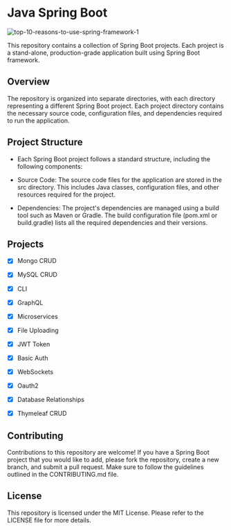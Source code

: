 # Java Spring Boot

![top-10-reasons-to-use-spring-framework-1](https://github.com/shuklaritvik06/java_spring_boot/assets/72812470/cb3b1fc9-5f33-402a-b740-b45c49441be3)

This repository contains a collection of Spring Boot projects. Each project is a stand-alone, production-grade application built using Spring Boot framework.

## Overview

The repository is organized into separate directories, with each directory representing a different Spring Boot project. Each project directory contains the necessary source code, configuration files, and dependencies required to run the application.

## Project Structure

- Each Spring Boot project follows a standard structure, including the following components:

- Source Code: The source code files for the application are stored in the src directory. This includes Java classes, configuration files, and other resources required for the project.

- Dependencies: The project's dependencies are managed using a build tool such as Maven or Gradle. The build configuration file (pom.xml or build.gradle) lists all the required dependencies and their versions.

## Projects

- [x] Mongo CRUD
- [x] MySQL CRUD
- [x] CLI 
- [x] GraphQL
- [x] Microservices
- [x] File Uploading
- [x] JWT Token
- [x] Basic Auth
- [x] WebSockets
- [x] Oauth2
- [x] Database Relationships
- [x] Thymeleaf CRUD 


## Contributing
Contributions to this repository are welcome! If you have a Spring Boot project that you would like to add, please fork the repository, create a new branch, and submit a pull request. Make sure to follow the guidelines outlined in the CONTRIBUTING.md file.

## License
This repository is licensed under the MIT License. Please refer to the LICENSE file for more details.

